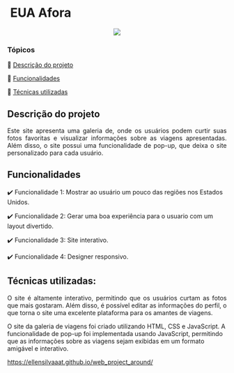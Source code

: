 <h1> EUA Afora</h1>

<p align="center">
   <img src="http://img.shields.io/static/v1?label=STATUS&message=CONCLUIDO&color=GREEN&style=for-the-badge"/>
</p>

### Tópicos

:small_blue_diamond: [Descrição do projeto](#descrição-do-projeto)

:small_blue_diamond: [Funcionalidades](#funcionalidades)

:small_blue_diamond: [Técnicas utilizadas](#técnicas-utilizadas-dash)

## Descrição do projeto

<p align="justify">
Este site apresenta uma galeria de, onde os usuários podem curtir suas fotos favoritas e visualizar informações sobre as viagens apresentadas. Além disso, o site possui uma funcionalidade de pop-up, que deixa o site personalizado para cada usuário.
</p>

## Funcionalidades

:heavy_check_mark: Funcionalidade 1: Mostrar ao usuário um pouco das regiões nos Estados Unidos.

:heavy_check_mark: Funcionalidade 2: Gerar uma boa experiência para o usuario com um layout divertido.

:heavy_check_mark: Funcionalidade 3: Site interativo.

:heavy_check_mark: Funcionalidade 4: Designer responsivo.

## Técnicas utilizadas:

<p align="justify">
O site é altamente interativo, permitindo que os usuários curtam as fotos que mais gostaram. Além disso, é possível editar as informações do perfil, o que torna o site uma excelente plataforma para os amantes de viagens.

O site da galeria de viagens foi criado utilizando HTML, CSS e JavaScript. A funcionalidade de pop-up foi implementada usando JavaScript, permitindo que as informações sobre as viagens sejam exibidas em um formato amigável e interativo.

</p>

https://ellensilvaaat.github.io/web_project_around/

